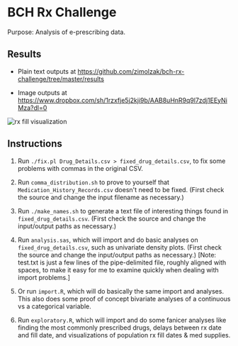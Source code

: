 BCH Rx Challenge
====

Purpose: Analysis of e-prescribing data.

Results
----

* Plain text outputs at
  https://github.com/zimolzak/bch-rx-challenge/tree/master/results

* Image outputs at
  https://www.dropbox.com/sh/1rzxfje5j2kji9b/AAB8uHnR9q9l7zdj1EEyNiMza?dl=0

![rx fill visualization](https://dl.dropboxusercontent.com/u/38640281/github_img/Screen%20Shot%202014-11-15%20at%209.16.46%20AM.png)

Instructions
----

1. Run `./fix.pl Drug_Details.csv > fixed_drug_details.csv`, to fix
some problems with commas in the original CSV.

2. Run `comma_distribution.sh` to prove to yourself that
`Medication_History_Records.csv` doesn't need to be fixed. (First
check the source and change the input filename as necessary.)

3. Run `./make_names.sh` to generate a text file of interesting things
found in `fixed_drug_details.csv`. (First check the source and change
the input/output paths as necessary.)

4. Run `analysis.sas`, which will import and do basic analyses on
`fixed_drug_details.csv`, such as univariate density plots. (First
check the source and change the input/output paths as necessary.)
[Note: test.txt is just a few lines of the pipe-delimited file,
roughly aligned with spaces, to make it easy for me to examine quickly
when dealing with import problems.]

5. Or run `import.R`, which will do basically the same import and
analyses. This also does some proof of concept bivariate analyses of a
continuous vs a categorical variable.

6. Run `exploratory.R`, which will import and do some fanicer analyses
like finding the most commonly prescribed drugs, delays between rx
date and fill date, and visualizations of population rx fill dates &
med supplies.
